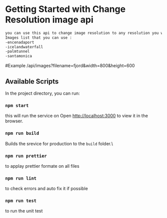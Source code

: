 # Getting Started with Change Resolution image api

```bash
you can use this api to change image resolution to any resolution you want
Images list that you can use :
-encenadaport
-icelandwaterfall
-palmtunnel
-santamonica
```

#Example
/api/images?filename=fjord&width=800&height=600

## Available Scripts

In the project directory, you can run:

### `npm start`

this will run the service on
Open [http://localhost:3000](http://localhost:3000) to view it in the browser.

### `npm run build`

Builds the srevice for production to the `build` folder.\

### `npm run prettier`

to applay prettier formate on all files

### `npm run lint`

to check errors and auto fix it if possible

### `npm run test`

to run the unit test
